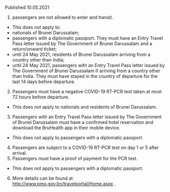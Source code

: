 Published 10.05.2021 
1. passengers are not allowed to enter and transit.
- This does not apply to:
- nationals of Brunei Darussalam;
- passengers with a diplomatic passport. They must have an Entry Travel Pass letter issued by The Government of Brunei Darussalam and a return/onward ticket;
- until 24 May 2021, residents of Brunei Darussalam arriving from a country other than India;
- until 24 May 2021, passengers with an Entry Travel Pass letter issued by The Government of Brunei Darussalam if arriving from a country other than India. They must have stayed in the country of departure for the last 14 days before departure.
2. Passengers must have a negative COVID-19 RT-PCR test taken at most 72 hours before departure.
- This does not apply to nationals and residents of Brunei Darussalam.
3. Passengers with an Entry Travel Pass letter issued by The Government of Brunei Darussalam must have a confirmed hotel reservation and download the BruHealth app in their mobile device.
- This does not apply to passengers with a diplomatic passport.
4. Passengers are subject to a COVID-19 RT-PCR test on day 1 or 5 after arrival. 
5. Passengers must have a proof of payment for the PCR test.
- This does not apply to passengers with a diplomatic passport.
6. More details can be found at <a href="http://www.pmo.gov.bn/travelportal/Home.aspx">http://www.pmo.gov.bn/travelportal/Home.aspx</a> .

